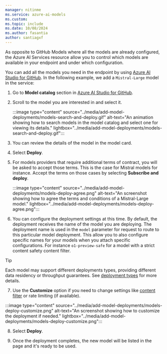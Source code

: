 ```yaml
---
manager: nitinme
ms.service: azure-ai-models
ms.custom:
ms.topic: include
ms.date: 10/08/2024
ms.author: fasantia
author: santiagxf
---
```


As opposite to GitHub Models where all the models are already configured, the Azure AI Services resource allow you to control which models are available in your endpoint and under which configuration.

You can add all the models you need in the endpoint by using [Azure AI Studio for GitHub](https://ai.azure.com/github). In the following example, we add a `Mistral-Large` model in the service:

1. Go to **Model catalog** section in [Azure AI Studio for GitHub](https://ai.azure.com/github).

2. Scroll to the model you are interested in and select it.
   
   :::image type="content" source="../media/add-model-deployments/models-search-and-deploy.gif" alt-text="An animation showing how to search models in the model catalog and select one for viewing its details." lightbox="../media/add-model-deployments/models-search-and-deploy.gif":::

3. You can review the details of the model in the model card.

4. Select **Deploy**.

5. For models providers that require additional terms of contract, you will be asked to accept those terms. This is the case for Mistral models for instance. Accept the terms on those cases by selecting **Subscribe and deploy**.
   
   :::image type="content" source="../media/add-model-deployments/models-deploy-agree.png" alt-text="An screenshot showing how to agree the terms and conditions of a Mistral-Large model." lightbox="../media/add-model-deployments/models-deploy-agree.png":::

6.  You can configure the deployment settings at this time. By default, the deployment receives the name of the model you are deploying. The deployment name is used in the `model` parameter for request to route to this particular model deployment. This allow you to also configure specific names for your models when you attach specific configurations. For instance `o1-preview-safe` for a model with a strict content safety content filter.

   > [!TIP]
   > Each model may support different deployments types, providing different data residency or throughput guarantees. See [deployment types](/azure/ai-services/model-inference/concepts/deployment-types) for more details.

7.  Use the **Customize** option if you need to change settings like [content filter](/azure/ai-services/model-inference/concepts/content-filter) or rate limiting (if available).
   
   :::image type="content" source="../media/add-model-deployments/models-deploy-customize.png" alt-text="An screenshot showing how to customize the deployment if needed." lightbox="../media/add-model-deployments/models-deploy-customize.png":::

8.  Select **Deploy**.

9.  Once the deployment completes, the new model will be listed in the page and it's ready to be used.